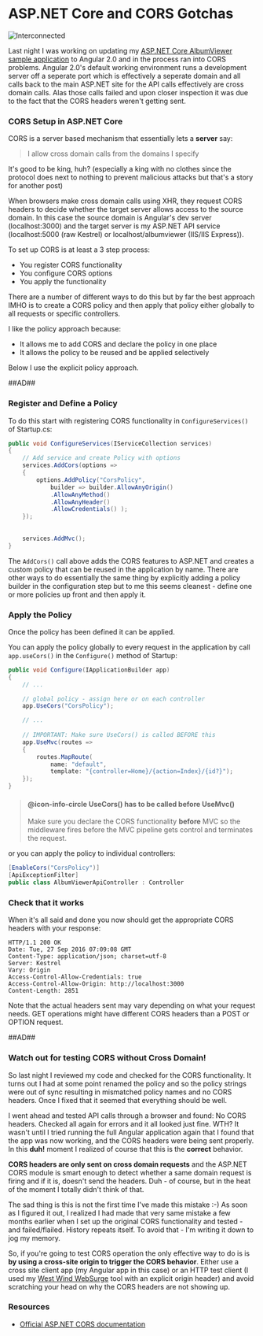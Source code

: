 ﻿# ASP.NET Core and CORS Gotchas

![Interconnected](Connected.png)

Last night I was working on updating my [ASP.NET Core AlbumViewer sample application](https://github.com/RickStrahl/AlbumViewerVNext) to Angular 2.0 and in the process ran into CORS problems. Angular 2.0's default working environment runs a development server off a seperate port which is effectively a seperate domain and all calls back to the main ASP.NET site for the API calls effectively are cross domain calls. Alas those calls failed and upon closer inspection it was due to the fact that the CORS headers weren't getting sent.

### CORS Setup in ASP.NET Core
CORS is a server based mechanism that essentially lets a **server** say: 

> I allow cross domain calls from the domains I specify

It's good to be king, huh? (especially a king with no clothes since the protocol does next to nothing to prevent malicious attacks but that's a story for another post)

When browsers make cross domain calls using XHR, they request CORS headers to decide whether the target server allows access to the source domain. In this case the source domain is Angular's dev server (localhost:3000) and the target server is my ASP.NET API service (localhost:5000 (raw Kestrel) or localhost/albumviewer (IIS/IIS Express)).

To set up CORS is at least a 3 step process:

* You register CORS functionality
* You configure CORS options
* You apply the functionality

There are a number of different ways to do this but by far the best approach IMHO is to create a CORS policy and then apply that policy either globally to all requests or specific controllers.

I like the policy approach because:

* It allows me to add CORS and declare the policy in one place
* It allows the policy to be reused and be applied selectively

Below I use the explicit policy approach. 

##AD##

### Register and Define a Policy
To do this start with registering CORS functionality in `ConfigureServices()` of Startup.cs:

```csharp
public void ConfigureServices(IServiceCollection services)
{
    // Add service and create Policy with options
    services.AddCors(options =>
    {
        options.AddPolicy("CorsPolicy",
            builder => builder.AllowAnyOrigin()
            .AllowAnyMethod()
            .AllowAnyHeader()
            .AllowCredentials() );
    });
    
    
    services.AddMvc(); 
}
```

The `AddCors()` call above adds the CORS features to ASP.NET and creates a custom policy that can be reused in the application by name. There are other ways to do essentially the same thing by explicitly adding a policy builder in the configuration step but to me this seems cleanest - define one or more policies up front and then apply it.

### Apply the Policy
Once the policy has been defined it can be applied.

You can apply the policy globally to every request in the application by call `app.useCors()` in the `Configure()` method of Startup:

```csharp
public void Configure(IApplicationBuilder app)
{
    // ...

    // global policy - assign here or on each controller
    app.UseCors("CorsPolicy");

    // ...
    
    // IMPORTANT: Make sure UseCors() is called BEFORE this
    app.UseMvc(routes =>
    {
        routes.MapRoute(
            name: "default",
            template: "{controller=Home}/{action=Index}/{id?}");
    });
}
```

> #### @icon-info-circle UseCors() has to be called before UseMvc()
> Make sure you declare the CORS functionality **before**  MVC so the middleware fires before the MVC pipeline gets control and terminates the request.

or you can apply the policy to individual controllers:

```csharp
[EnableCors("CorsPolicy")]
[ApiExceptionFilter]
public class AlbumViewerApiController : Controller
```


### Check that it works

When it's all said and done you now should get the appropriate CORS headers with your response:

```http
HTTP/1.1 200 OK
Date: Tue, 27 Sep 2016 07:09:08 GMT
Content-Type: application/json; charset=utf-8
Server: Kestrel
Vary: Origin
Access-Control-Allow-Credentials: true
Access-Control-Allow-Origin: http://localhost:3000
Content-Length: 2851
```

Note that the actual headers sent may vary depending on what your request needs. GET operations might have different CORS headers than a POST or OPTION request.

##AD##

### Watch out for testing CORS without Cross Domain!
So last night I reviewed my code and checked for the CORS functionality. It turns out I had at some point renamed the policy and so the policy strings were out of sync resulting in mismatched policy names and no CORS headers. Once I fixed that it seemed that everything should be well.

I went ahead and tested API calls through a browser and found: No CORS headers. Checked all again for errors and it all looked just fine. WTH? It wasn't until I tried running the full Angular application again that I found that the app was now working, and the CORS headers were being sent properly. In this **duh!** moment I realized of course that this is the **correct** behavior.

**CORS headers are only sent on cross domain requests** and the ASP.NET CORS module is smart enough to detect whether a same domain request is firing and if it is, doesn't send the headers. Duh - of course, but in the heat of the moment I totally didn't think of that. 

The sad thing is this is not the first time I've made this mistake :-) As soon as I figured it out, I realized I had made that very same mistake a few months earlier when I set up the original CORS functionality and tested - and failed/flailed. History repeats itself. To avoid that - I'm writing it down to jog my memory.

So, if you're going to test CORS operation the only effective way to do is is **by using a cross-site origin to trigger the CORS behavior**. Either use a cross site client app (my Angular app in this case) or an HTTP test client (I used my [West Wind WebSurge](https://websurge.west-wind.com) tool with an explicit origin header) and avoid scratching your head on why the CORS headers are not showing up.

### Resources
* [Official ASP.NET CORS documentation](https://docs.asp.net/en/latest/security/cors.htmlhttps://docs.asp.net/en/latest/security/cors.html)


<!-- Post Configuration -->
<!--
```xml
<blogpost>
<abstract>
CORS is a requirement for cross domain XHR calls, and when you use Angular 2.0 default dev server and talk to an ASP.NET Core application you'll need to use CORS to get XHR to talk across the domain boundaries. Here's how to set up CORS and how to test it.
</abstract>
<categories>
ASP.NET Core,ASP.NET,Security
</categories>
<keywords>
CORS,ASP.NET Core,Security,XHR,Cross Site
</keywords>
<weblogs>
<postid>22759</postid>
<weblog>
Rick Strahl's Weblog
</weblog>
</weblogs>
</blogpost>
```
-->
<!-- End Post Configuration -->
